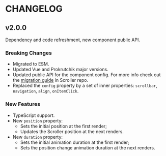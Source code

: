 # CHANGELOG

## v2.0.0

Dependency and code refreshment, new component public API.

### Breaking Changes

- Migrated to ESM.
- Updated Vue and Prokrutchik major versions.
- Updated public API for the component config. For more info check out the [migration guide](https://github.com/bespoyasov/scroller/blob/master/CHANGELOG.md#v300) in Scroller repo.
- Replaced the `config` property by a set of inner properties: `scrollbar`, `navigation`, `align`, `onItemClick`.

### New Features

- TypeScript support.
- New `position` property:
  - Sets the initial position at the first render;
  - Updates the Scroller position at the next renders.
- New `duration` property:
  - Sets the initial animation duration at the first render;
  - Sets the position change animation duration at the next renders.

